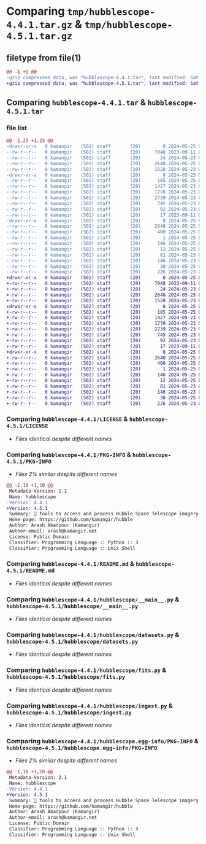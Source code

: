 # Comparing `tmp/hubblescope-4.4.1.tar.gz` & `tmp/hubblescope-4.5.1.tar.gz`

## filetype from file(1)

```diff
@@ -1 +1 @@
-gzip compressed data, was "hubblescope-4.4.1.tar", last modified: Sat May 25 01:14:59 2024, max compression
+gzip compressed data, was "hubblescope-4.5.1.tar", last modified: Sat May 25 01:55:26 2024, max compression
```

## Comparing `hubblescope-4.4.1.tar` & `hubblescope-4.5.1.tar`

### file list

```diff
@@ -1,23 +1,23 @@
-drwxr-xr-x   0 kamangir   (502) staff       (20)        0 2024-05-25 01:14:59.401850 hubblescope-4.4.1/
--rw-r--r--   0 kamangir   (502) staff       (20)     7048 2023-09-11 02:18:30.000000 hubblescope-4.4.1/LICENSE
--rw-r--r--   0 kamangir   (502) staff       (20)       24 2024-05-23 03:19:47.000000 hubblescope-4.4.1/MANIFEST.in
--rw-r--r--   0 kamangir   (502) staff       (20)     2648 2024-05-25 01:14:59.400873 hubblescope-4.4.1/PKG-INFO
--rw-r--r--   0 kamangir   (502) staff       (20)     1528 2024-05-23 03:17:15.000000 hubblescope-4.4.1/README.md
-drwxr-xr-x   0 kamangir   (502) staff       (20)        0 2024-05-25 01:14:59.392399 hubblescope-4.4.1/hubblescope/
--rw-r--r--   0 kamangir   (502) staff       (20)      185 2024-05-25 01:14:52.000000 hubblescope-4.4.1/hubblescope/__init__.py
--rw-r--r--   0 kamangir   (502) staff       (20)     1427 2024-05-23 03:17:56.000000 hubblescope-4.4.1/hubblescope/__main__.py
--rw-r--r--   0 kamangir   (502) staff       (20)     1770 2024-05-23 03:18:03.000000 hubblescope-4.4.1/hubblescope/datasets.py
--rw-r--r--   0 kamangir   (502) staff       (20)     2739 2024-05-23 03:18:06.000000 hubblescope-4.4.1/hubblescope/fits.py
--rw-r--r--   0 kamangir   (502) staff       (20)      745 2024-05-23 03:18:10.000000 hubblescope-4.4.1/hubblescope/ingest.py
--rw-r--r--   0 kamangir   (502) staff       (20)       92 2024-05-23 03:18:12.000000 hubblescope-4.4.1/hubblescope/logger.py
--rw-r--r--   0 kamangir   (502) staff       (20)       17 2023-09-11 02:18:31.000000 hubblescope-4.4.1/hubblescope/urls.py
-drwxr-xr-x   0 kamangir   (502) staff       (20)        0 2024-05-25 01:14:59.399588 hubblescope-4.4.1/hubblescope.egg-info/
--rw-r--r--   0 kamangir   (502) staff       (20)     2648 2024-05-25 01:14:59.000000 hubblescope-4.4.1/hubblescope.egg-info/PKG-INFO
--rw-r--r--   0 kamangir   (502) staff       (20)      400 2024-05-25 01:14:59.000000 hubblescope-4.4.1/hubblescope.egg-info/SOURCES.txt
--rw-r--r--   0 kamangir   (502) staff       (20)        1 2024-05-25 01:14:59.000000 hubblescope-4.4.1/hubblescope.egg-info/dependency_links.txt
--rw-r--r--   0 kamangir   (502) staff       (20)      146 2024-05-25 01:14:59.000000 hubblescope-4.4.1/hubblescope.egg-info/requires.txt
--rw-r--r--   0 kamangir   (502) staff       (20)       12 2024-05-25 01:14:59.000000 hubblescope-4.4.1/hubblescope.egg-info/top_level.txt
--rw-r--r--   0 kamangir   (502) staff       (20)       81 2024-05-23 03:19:47.000000 hubblescope-4.4.1/pyproject.toml
--rw-r--r--   0 kamangir   (502) staff       (20)      146 2024-05-23 03:19:30.000000 hubblescope-4.4.1/requirements.txt
--rw-r--r--   0 kamangir   (502) staff       (20)       38 2024-05-25 01:14:59.402078 hubblescope-4.4.1/setup.cfg
--rw-r--r--   0 kamangir   (502) staff       (20)      226 2024-05-23 03:25:09.000000 hubblescope-4.4.1/setup.py
+drwxr-xr-x   0 kamangir   (502) staff       (20)        0 2024-05-25 01:55:25.998255 hubblescope-4.5.1/
+-rw-r--r--   0 kamangir   (502) staff       (20)     7048 2023-09-11 02:18:30.000000 hubblescope-4.5.1/LICENSE
+-rw-r--r--   0 kamangir   (502) staff       (20)       24 2024-05-23 03:19:47.000000 hubblescope-4.5.1/MANIFEST.in
+-rw-r--r--   0 kamangir   (502) staff       (20)     2648 2024-05-25 01:55:25.997550 hubblescope-4.5.1/PKG-INFO
+-rw-r--r--   0 kamangir   (502) staff       (20)     1528 2024-05-23 03:17:15.000000 hubblescope-4.5.1/README.md
+drwxr-xr-x   0 kamangir   (502) staff       (20)        0 2024-05-25 01:55:25.992450 hubblescope-4.5.1/hubblescope/
+-rw-r--r--   0 kamangir   (502) staff       (20)      185 2024-05-25 01:55:18.000000 hubblescope-4.5.1/hubblescope/__init__.py
+-rw-r--r--   0 kamangir   (502) staff       (20)     1427 2024-05-23 03:17:56.000000 hubblescope-4.5.1/hubblescope/__main__.py
+-rw-r--r--   0 kamangir   (502) staff       (20)     1770 2024-05-23 03:18:03.000000 hubblescope-4.5.1/hubblescope/datasets.py
+-rw-r--r--   0 kamangir   (502) staff       (20)     2739 2024-05-23 03:18:06.000000 hubblescope-4.5.1/hubblescope/fits.py
+-rw-r--r--   0 kamangir   (502) staff       (20)      745 2024-05-23 03:18:10.000000 hubblescope-4.5.1/hubblescope/ingest.py
+-rw-r--r--   0 kamangir   (502) staff       (20)       92 2024-05-23 03:18:12.000000 hubblescope-4.5.1/hubblescope/logger.py
+-rw-r--r--   0 kamangir   (502) staff       (20)       17 2023-09-11 02:18:31.000000 hubblescope-4.5.1/hubblescope/urls.py
+drwxr-xr-x   0 kamangir   (502) staff       (20)        0 2024-05-25 01:55:25.996534 hubblescope-4.5.1/hubblescope.egg-info/
+-rw-r--r--   0 kamangir   (502) staff       (20)     2648 2024-05-25 01:55:25.000000 hubblescope-4.5.1/hubblescope.egg-info/PKG-INFO
+-rw-r--r--   0 kamangir   (502) staff       (20)      400 2024-05-25 01:55:25.000000 hubblescope-4.5.1/hubblescope.egg-info/SOURCES.txt
+-rw-r--r--   0 kamangir   (502) staff       (20)        1 2024-05-25 01:55:25.000000 hubblescope-4.5.1/hubblescope.egg-info/dependency_links.txt
+-rw-r--r--   0 kamangir   (502) staff       (20)      146 2024-05-25 01:55:25.000000 hubblescope-4.5.1/hubblescope.egg-info/requires.txt
+-rw-r--r--   0 kamangir   (502) staff       (20)       12 2024-05-25 01:55:25.000000 hubblescope-4.5.1/hubblescope.egg-info/top_level.txt
+-rw-r--r--   0 kamangir   (502) staff       (20)       81 2024-05-23 03:19:47.000000 hubblescope-4.5.1/pyproject.toml
+-rw-r--r--   0 kamangir   (502) staff       (20)      146 2024-05-23 03:19:30.000000 hubblescope-4.5.1/requirements.txt
+-rw-r--r--   0 kamangir   (502) staff       (20)       38 2024-05-25 01:55:25.998420 hubblescope-4.5.1/setup.cfg
+-rw-r--r--   0 kamangir   (502) staff       (20)      226 2024-05-23 03:25:09.000000 hubblescope-4.5.1/setup.py
```

### Comparing `hubblescope-4.4.1/LICENSE` & `hubblescope-4.5.1/LICENSE`

 * *Files identical despite different names*

### Comparing `hubblescope-4.4.1/PKG-INFO` & `hubblescope-4.5.1/PKG-INFO`

 * *Files 2% similar despite different names*

```diff
@@ -1,10 +1,10 @@
 Metadata-Version: 2.1
 Name: hubblescope
-Version: 4.4.1
+Version: 4.5.1
 Summary: 🔭 tools to access and process Hubble Space Telescope imagery and other datasets on AWS Open Data Registry.
 Home-page: https://github.com/kamangir/hubble
 Author: Arash Abadpour (Kamangir)
 Author-email: arash@kamangir.net
 License: Public Domain
 Classifier: Programming Language :: Python :: 3
 Classifier: Programming Language :: Unix Shell
```

### Comparing `hubblescope-4.4.1/README.md` & `hubblescope-4.5.1/README.md`

 * *Files identical despite different names*

### Comparing `hubblescope-4.4.1/hubblescope/__main__.py` & `hubblescope-4.5.1/hubblescope/__main__.py`

 * *Files identical despite different names*

### Comparing `hubblescope-4.4.1/hubblescope/datasets.py` & `hubblescope-4.5.1/hubblescope/datasets.py`

 * *Files identical despite different names*

### Comparing `hubblescope-4.4.1/hubblescope/fits.py` & `hubblescope-4.5.1/hubblescope/fits.py`

 * *Files identical despite different names*

### Comparing `hubblescope-4.4.1/hubblescope/ingest.py` & `hubblescope-4.5.1/hubblescope/ingest.py`

 * *Files identical despite different names*

### Comparing `hubblescope-4.4.1/hubblescope.egg-info/PKG-INFO` & `hubblescope-4.5.1/hubblescope.egg-info/PKG-INFO`

 * *Files 2% similar despite different names*

```diff
@@ -1,10 +1,10 @@
 Metadata-Version: 2.1
 Name: hubblescope
-Version: 4.4.1
+Version: 4.5.1
 Summary: 🔭 tools to access and process Hubble Space Telescope imagery and other datasets on AWS Open Data Registry.
 Home-page: https://github.com/kamangir/hubble
 Author: Arash Abadpour (Kamangir)
 Author-email: arash@kamangir.net
 License: Public Domain
 Classifier: Programming Language :: Python :: 3
 Classifier: Programming Language :: Unix Shell
```

